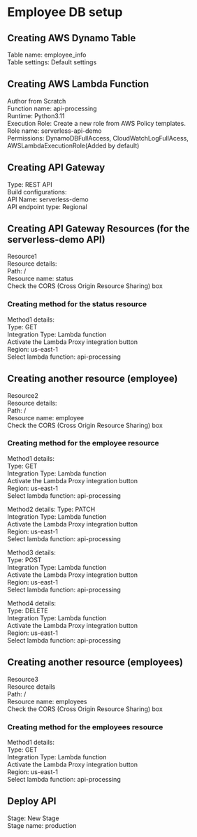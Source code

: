 # Employee DB setup


## Creating AWS Dynamo Table
Table name: employee_info  
Table settings: Default settings


## Creating AWS Lambda Function
Author from Scratch  
Function name: api-processing  
Runtime: Python3.11  
Execution Role: Create a new role from AWS Policy templates.  
Role name: serverless-api-demo  
Permissions: DynamoDBFullAccess, CloudWatchLogFullAcess, AWSLambdaExecutionRole(Added by default)  

## Creating API Gateway
Type: REST API  
Build configurations:  
API Name: serverless-demo  
API endpoint type: Regional  

## Creating API Gateway Resources (for the serverless-demo API)
Resource1  
Resource details:  
Path: /  
Resource name: status  
Check the CORS (Cross Origin Resource Sharing) box   

### Creating method for the status resource
Method1 details:  
Type: GET  
Integration Type: Lambda function  
Activate the Lambda Proxy integration button  
Region: us-east-1  
Select lambda function: api-processing  

## Creating another resource (employee)
Resource2  
Resource details:  
Path: /  
Resource name: employee  
Check the CORS (Cross Origin Resource Sharing) box   

### Creating method for the employee resource
Method1 details:  
Type: GET  
Integration Type: Lambda function  
Activate the Lambda Proxy integration button   
Region: us-east-1  
Select lambda function: api-processing  

Method2 details:
Type: PATCH  
Integration Type: Lambda function  
Activate the Lambda Proxy integration button   
Region: us-east-1  
Select lambda function: api-processing  

Method3 details:  
Type: POST  
Integration Type: Lambda function  
Activate the Lambda Proxy integration button  
Region: us-east-1  
Select lambda function: api-processing  

Method4 details:  
Type: DELETE  
Integration Type: Lambda function  
Activate the Lambda Proxy integration button  
Region: us-east-1  
Select lambda function: api-processing  

## Creating another resource (employees)
Resource3  
Resource details  
Path: /  
Resource name: employees  
Check the CORS (Cross Origin Resource Sharing) box   

### Creating method for the employees resource
Method1 details:  
Type: GET  
Integration Type: Lambda function  
Activate the Lambda Proxy integration button  
Region: us-east-1  
Select lambda function: api-processing  

## Deploy API  
Stage: New Stage   
Stage name: production  


